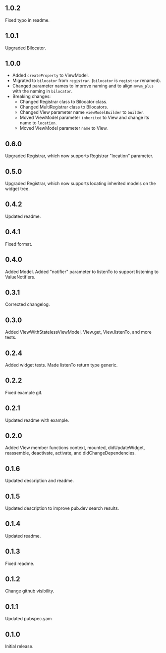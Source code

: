 ## 1.0.2
Fixed typo in readme.

## 1.0.1
Upgraded Bilocator.

## 1.0.0
- Added `createProperty` to ViewModel.
- Migrated to `bilocator` from `registrar`. (`bilocator` is `registrar` renamed).
- Changed parameter names to improve naming and to align `mvvm_plus` with the naming in `bilocator`.
- Breaking changes:
    - Changed Registrar class to Bilocator class.
    - Changed MultiRegistrar class to Bilocators.
    - Changed View parameter name `viewModelBuilder` to `builder`.
    - Moved ViewModel parameter `inherited` to View and change its name to `location`.
    - Moved ViewModel parameter `name` to View.

## 0.6.0
Upgraded Registrar, which now supports Registrar "location" parameter.

## 0.5.0
Upgraded Registrar, which now supports locating inherited models on the widget tree.

## 0.4.2
Updated readme.

## 0.4.1
Fixed format.

## 0.4.0
Added Model. Added "notifier" parameter to listenTo to support listening to ValueNotifiers.

## 0.3.1
Corrected changelog.

## 0.3.0
Added ViewWithStatelessViewModel, View.get, View.listenTo, and more tests.

## 0.2.4
Added widget tests. Made listenTo return type generic.

## 0.2.2
Fixed example gif.

## 0.2.1
Updated readme with example.

## 0.2.0
Added View member functions context, mounted, didUpdateWidget, reassemble, deactivate, activate, and
didChangeDependencies.

## 0.1.6
Updated description and readme.

## 0.1.5
Updated description to improve pub.dev search results.

## 0.1.4
Updated readme.

## 0.1.3
Fixed readme.

## 0.1.2
Change github visibility.

## 0.1.1
Updated pubspec.yam

## 0.1.0
Initial release.